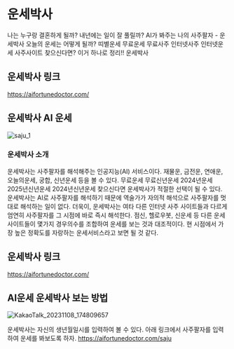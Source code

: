 # 운세박사
나는 누구랑 결혼하게 될까? 내년에는 일이 잘 풀릴까? AI가 봐주는 나의 사주팔자 - 운세박사
오늘의 운세는 어떻게 될까? 띠별운세 무료운세 무료사주 인터넷사주 인터넷운세 사주사이트 찾으신다면?
이거 하나로 정리!! 운세박사


## 운세박사 링크
https://aifortunedoctor.com/


## 운세박사 AI 운세
![saju_1](https://github.com/JAEHOON-1993/aifortunedoctor.com/assets/40525201/fa464b21-2718-40fc-bc05-531570c8b8e8)


### 운세박사 소개
운세박사는 사주팔자를 해석해주는 인공지능(AI) 서비스이다. 재물운, 금전운, 연애운, 오늘의운세, 궁합, 신년운세 등을 볼 수 있다. 무료운세 무료신년운세 2024년운세 2025년신년운세 2024년신년운세 찾으신다면 운세박사가 적절한 선택이 될 수 있다. 운세박사는 AI로 사주팔자를 해석하기 때문에 역술가가 자의적 해석으로 사주팔자를 멋대로 해석하는 일이 없다. 더욱이, 운세박사는 여타 다른 인터넷 사주 사이트들과 다르게 엄연히 사주팔자를 그 시점에 바로 즉시 해석한다. 점신, 헬로우봇, 신운세 등 다른 운세 사이트들이 몇가지 경우의수를 조합하여 운세를 보는 것과 대조적이다. 현 시점에서 가장 높은 정확도를 자랑하는 운세서비스라고 보면 될 것 같다.


## 운세박사 링크
https://aifortunedoctor.com/


## AI운세 운세박사 보는 방법
![KakaoTalk_20231108_174809657](https://github.com/JAEHOON-1993/aifortunedoctor.com/assets/40525201/4a340286-322d-408f-963b-6710ab16c95a)


운세박사는 자신의 생년월일시를 입력하여 볼 수 있다. 아래 링크에서 사주팔자를 입력하여 운세를 봐보도록 하자.
https://aifortunedoctor.com/saju
